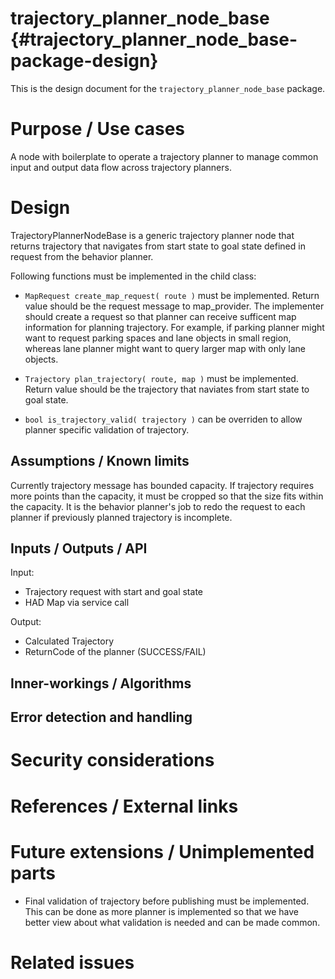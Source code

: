 trajectory_planner_node_base {#trajectory_planner_node_base-package-design}
===========

This is the design document for the `trajectory_planner_node_base` package.


# Purpose / Use cases
A node with boilerplate to operate a trajectory planner to manage common input and output data flow across trajectory planners.

# Design

TrajectoryPlannerNodeBase is a generic trajectory planner node that returns trajectory that navigates from start state to goal state defined in request from the behavior planner.

Following functions must be implemented in the child class:
* `MapRequest create_map_request( route )` must be implemented. Return value should be the request message to map_provider. The implementer should create a request so that planner can receive sufficent map information for planning trajectory. For example, if parking planner might want to request parking spaces and lane objects in small region, whereas lane planner might want to query larger map with only lane objects.

* `Trajectory plan_trajectory( route, map )` must be implemented. Return value should be the trajectory that naviates from start state to goal state.

* `bool is_trajectory_valid( trajectory )` can be overriden to allow planner specific validation of trajectory.

## Assumptions / Known limits
<!-- Required -->
Currently trajectory message has bounded capacity. If trajectory requires more points than the capacity, it must be cropped so that the size fits within the capacity. It is the behavior planner's job to redo the request to each planner if previously planned trajectory is incomplete.

## Inputs / Outputs / API
Input:
* Trajectory request with start and goal state
* HAD Map via service call

Output:
* Calculated Trajectory
* ReturnCode of the planner (SUCCESS/FAIL)

## Inner-workings / Algorithms


## Error detection and handling
<!-- Required -->


# Security considerations
<!-- Required -->
<!-- Things to consider:
- Spoofing (How do you check for and handle fake input?)
- Tampering (How do you check for and handle tampered input?)
- Repudiation (How are you affected by the actions of external actors?).
- Information Disclosure (Can data leak?).
- Denial of Service (How do you handle spamming?).
- Elevation of Privilege (Do you need to change permission levels during execution?) -->


# References / External links
<!-- Optional -->


# Future extensions / Unimplemented parts
<!-- Optional -->
* Final validation of trajectory before publishing must be implemented. This can be done as more planner is implemented so that we have better view about what validation is needed and can be made common.

# Related issues
<!-- Required -->
